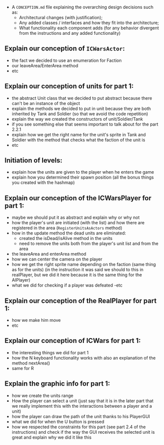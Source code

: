 - A `CONCEPTION.md` file explaining the overarching design decisions such as:
    - Architectural changes (with justification);
    - Any added classes / interfaces and how they fit into the architecture;
    - What functionality each component adds (for any behavior divergent from the instructions and any added
      functionality)

## Explain our conception of `ICWarsActor`:

- the fact we decided to use an enumeration for Faction
- our leaveArea/EnterArea method
- etc

## Explain our conception of units for part 1:

- the abstract Unit class that we decided to put abstract because there can't be an instance of the object
- explain the methods we decided to put in unit because they are both inherited by Tank and Soldier (so that we avoid
  the code repetition)
- explain the way we created the constructors of unit/Soldier/Tank
- if you see something else that seems important to talk about for the part 2.2.1
- explain how we get the right name for the unit's sprite in Tank and Soldier with the method that checks what the
  faction of the unit is
- etc

## Initiation of levels:

- explain how the units are given to the player when he enters the game
- explain how you determined their spawn position (all the bonus things you created with the hashmap)

## Explain our conception of the ICWarsPlayer for part 1:

- maybe we should put it as abstract and explain why or why not
- how the player's unit are initiated (with the list) and how there are registered in the area
  (`RegisterUnitsAsActors` method)
- how in the update method the dead units are eliminated:
  + created the isDead/isAlive method in the units
  + need to remove the units both from the player's unit list and from the area
- the leaveArea and enterArea method
- how we can center the camera on the player
- how we get the right sprite name depending on the faction (same thing as for the units) (in the instruction it was
  said we should to this in realPlayer, but we did it here because it is the same thing for the AIPlayer)
- what we did for checking if a player was defeated -etc

## Explain our conception of the RealPlayer for part 1:

- how we make him move
- etc

## Explain our conception of ICWars for part 1:

- the interesting things we did for part 1
- how the N keyboard functionality works with also an explanation of the method nextArea()
- same for R

## Explain the graphic info for part 1:

- how we create the units range
- How the player can select a unit (just say that it is in the later part that we really implement this with the
  interactions between a player and a unit)
- how the player can draw the path of the unit thanks to his PlayerGUI
- what we did for when the U button is pressed
- how we respected the constraints for this part (see part 2.4 of the instructions) and check if the way the GUI
  receives the selected unit is great and explain why we did it like this
    
    
    
    
    
    
    
    
    
    
    
    
    
